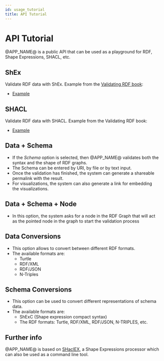 ```yaml
---
id: usage_tutorial
title: API Tutorial
---
```


# API Tutorial

@APP_NAME@ is a public API that can be used as a playground for RDF, Shape Expressions, SHACL, etc.

## ShEx

Validate RDF data with ShEx. Example from the [Validating RDF book](https://book.validatingrdf.com/):

- [Example](https://rdfshape.weso.es/shExValidate?activeSchemaTab=%23schemaTextArea&activeTab=%23dataTextArea&data=PREFIX%20%3A%20%20%20%20%20%20%20%3Chttp%3A%2F%2Fexample.org%2F%3E%0APREFIX%20schema%3A%20%3Chttp%3A%2F%2Fschema.org%2F%3E%0APREFIX%20xsd%3A%20%20%20%20%3Chttp%3A%2F%2Fwww.w3.org%2F2001%2FXMLSchema%23%3E%0APREFIX%20foaf%3A%20%20%20%3Chttp%3A%2F%2Fxmlns.com%2Ffoaf%2F0.1%2F%3E%0A%0A%3Aalice%20schema%3Aname%20%20%20%20%20%20%20%20%20%20%20%22Alice%22%20%3B%20%20%20%20%20%20%20%20%20%20%20%20%23%20%25%2A%20%5CPasses%7B%3AUser%7D%20%2A%29%0A%20%20%20%20%20%20%20schema%3Agender%20%20%20%20%20%20%20%20%20schema%3AFemale%20%3B%0A%20%20%20%20%20%20%20schema%3Aknows%20%20%20%20%20%20%20%20%20%20%3Abob%20.%0A%0A%3Abob%20%20%20schema%3Agender%20%20%20%20%20%20%20%20%20schema%3AMale%20%3B%20%20%20%20%20%20%20%20%23%20%25%2A%20%5CPasses%7B%3AUser%7D%20%2A%29%0A%20%20%20%20%20%20%20schema%3Aname%20%20%20%20%20%20%20%20%20%20%20%22Robert%22%3B%20%20%20%20%20%20%20%20%20%20%20%20%0A%20%20%20%20%20%20%20schema%3AbirthDate%20%20%20%20%20%20%221980-03-10%22%5E%5Exsd%3Adate%20.%0A%0A%3Acarol%20schema%3Aname%20%20%20%20%20%20%20%20%20%20%20%22Carol%22%20%3B%20%20%20%20%20%20%20%20%20%20%20%20%23%20%25%2A%20%5CPasses%7B%3AUser%7D%20%2A%29%0A%20%20%20%20%20%20%20schema%3Agender%20%20%20%20%20%20%20%20%20%22unspecified%22%20%3B%20%20%0A%20%20%20%20%20%20%20foaf%3Aname%20%20%20%20%20%20%20%20%20%20%20%20%20%22Carol%22%20.%0A%0A%3Adave%20%20schema%3Aname%20%20%20%20%20%20%20%20%20%20%20%22Dave%22%3B%20%20%20%20%20%20%20%20%20%23%20%25%2A%20%5CFails%7B%3AUser%7D%20%2A%29%0A%20%20%20%20%20%20%20schema%3Agender%20%20%20%20%20%20%20%20%20%22XYY%22%3B%20%20%20%20%20%20%20%20%20%20%23%0A%20%20%20%20%20%20%20schema%3AbirthDate%20%20%20%20%20%201980%20.%20%20%20%20%20%20%20%20%20%20%23%20%25%2A%201980%20is%20not%20an%20xsd%3Adate%20%2A%29%0A%0A%3Aemily%20schema%3Aname%20%22Emily%22%2C%20%22Emilee%22%20%3B%20%20%20%20%20%20%20%23%20%25%2A%20%5CFails%7B%3AUser%7D%20%2A%29%0A%20%20%20%20%20%20%20schema%3Agender%20%20%20%20%20%20%20%20%20schema%3AFemale%20.%20%23%20%25%2A%20too%20many%20schema%3Anames%20%2A%29%0A%0A%3Afrank%20foaf%3Aname%20%20%20%20%20%20%20%20%20%20%20%20%20%22Frank%22%20%3B%20%20%20%20%20%20%20%23%20%25%2A%20%5CFails%7B%3AUser%7D%20%2A%29%0A%20%20%20%20%20%20%20schema%3Agender%3A%20%20%20%20%20%20%20%20schema%3AMale%20.%20%20%20%23%20%25%2A%20missing%20schema%3Aname%20%2A%29%0A%0A%3Agrace%20schema%3Aname%20%20%20%20%20%20%20%20%20%20%20%22Grace%22%20%3B%20%20%20%20%20%20%20%23%20%25%2A%20%5CFails%7B%3AUser%7D%20%2A%29%0A%20%20%20%20%20%20%20schema%3Agender%20%20%20%20%20%20%20%20%20schema%3AMale%20%3B%20%20%20%23%20%0A%20%20%20%20%20%20%20schema%3Aknows%20%20%20%20%20%20%20%20%20%20_%3Ax%20.%20%20%20%20%20%20%20%20%20%20%20%23%20%25%2A%20%5C_%3Ax%20is%20not%20an%20IRI%20%2A%29%0A%0A%3Aharold%20schema%3Aname%20%20%20%20%20%20%20%20%20%22Harold%22%20%3B%20%20%20%20%23%20%25%2A%20%5CFails%7B%3AUser%7D%20%2A%29%0A%20%20%20%20%20%20%20%20schema%3Agender%20%20%20%20%20%20%20schema%3AMale%20%3B%20%0A%20%20%20%20%20%20%20%20schema%3Aknows%20%20%20%20%20%20%20%20%3Agrace%20.%20%20%20%20%20%20%23%20%25%2A%20%3Agrace%20does%20not%20conform%20to%20%3AUser%20%2A%29&dataFormat=TURTLE&dataFormatTextArea=TURTLE&endpoint=&inference=None&schema=PREFIX%20%3A%20%20%20%20%20%20%20%3Chttp%3A%2F%2Fexample.org%2F%3E%0APREFIX%20schema%3A%20%3Chttp%3A%2F%2Fschema.org%2F%3E%0APREFIX%20xsd%3A%20%20%3Chttp%3A%2F%2Fwww.w3.org%2F2001%2FXMLSchema%23%3E%0A%0A%3AUser%20%7B%0A%20%20schema%3Aname%20%20%20%20%20%20%20%20%20%20xsd%3Astring%20%20%3B%0A%20%20schema%3AbirthDate%20%20%20%20%20xsd%3Adate%3F%20%20%3B%0A%20%20schema%3Agender%20%20%20%20%20%20%20%20%5B%20schema%3AMale%20schema%3AFemale%20%5D%20OR%20xsd%3Astring%20%3B%0A%20%20schema%3Aknows%20%20%20%20%20%20%20%20%20IRI%20%40%3AUser%2A%0A%7D&schemaEngine=ShEx&schemaFormat=ShExC&schemaFormatTextArea=ShExC&shapeMap=%3Aalice%40%3AUser%2C%3Abob%40%3AUser%2C%3Acarol%40%3AUser%2C%3Aemily%40%3AUser%2C%3Afrank%40%3AUser%2C%3Agrace%40%3AUser%2C%3Aharold%40%3AUser&shapeMapActiveTab=%23shapeMapTextArea&shapeMapFormat=Compact&shapeMapFormatTextArea=Compact&triggerMode=shapeMap)

## SHACL

Validate RDF data with SHACL. Example from the Validating RDF book:

- [Example](https://rdfshape.weso.es/shaclValidate?activeSchemaTab=%23schemaTextArea&activeTab=%23dataTextArea&data=%40prefix%20%3A%20%20%20%20%20%20%20%3Chttp%3A%2F%2Fexample.org%2F%3E%20.%0A%40prefix%20sh%3A%20%20%20%20%20%3Chttp%3A%2F%2Fwww.w3.org%2Fns%2Fshacl%23%3E%20.%0A%40prefix%20xsd%3A%20%20%20%20%3Chttp%3A%2F%2Fwww.w3.org%2F2001%2FXMLSchema%23%3E%20.%0A%40prefix%20schema%3A%20%3Chttp%3A%2F%2Fschema.org%2F%3E%20.%0A%40prefix%20foaf%3A%20%20%20%3Chttp%3A%2F%2Fxmlns.com%2Ffoaf%2F0.1%2F%3E%20.%0A%40prefix%20rdfs%3A%20%20%20%3Chttp%3A%2F%2Fwww.w3.org%2F2000%2F01%2Frdf-schema%23%3E%20.%0A%20%20%20%20%20%20%20%20%0A%0A%3Aalice%20a%20%3AUser%3B%20%20%20%20%20%20%20%20%20%20%20%20%20%20%20%20%20%20%20%20%20%20%20%20%20%20%20%20%20%23%25%2A%5CPasses%7B%3AUserShape%7D%20%2A%29%20%20%20%20%20%0A%20%20%20%20%20%20%20schema%3Aname%20%20%20%20%20%20%20%20%20%20%20%22Alice%22%20%3B%20%20%20%20%20%20%20%20%20%20%20%20%0A%20%20%20%20%20%20%20schema%3Agender%20%20%20%20%20%20%20%20%20schema%3AFemale%20%3B%0A%20%20%20%20%20%20%20schema%3Aknows%20%20%20%20%20%20%20%20%20%20%3Abob%20.%0A%0A%3Abob%20%20%20a%20%3AUser%3B%20%20%20%20%20%20%20%20%20%20%20%20%20%20%20%20%20%20%20%20%20%20%20%20%20%20%20%20%20%23%25%2A%5CPasses%7B%3AUserShape%7D%20%2A%29%20%20%20%20%20%0A%20%20%20%20%20%20%20schema%3Agender%20%20%20%20%20%20%20%20%20schema%3AMale%20%3B%20%20%20%20%20%20%20%20%0A%20%20%20%20%20%20%20schema%3Aname%20%20%20%20%20%20%20%20%20%20%20%22Robert%22%3B%0A%20%20%20%20%20%20%20schema%3AbirthDate%20%20%20%20%20%20%221980-03-10%22%5E%5Exsd%3Adate%20.%0A%0A%3Acarol%20a%20%3AUser%3B%20%20%20%20%20%20%20%20%20%20%20%20%20%20%20%20%20%20%20%20%20%20%20%20%20%20%20%20%20%23%25%2A%5CPasses%7B%3AUserShape%7D%20%2A%29%20%20%20%20%20%0A%20%20%20%20%20%20%20schema%3Aname%20%20%20%20%20%20%20%20%20%20%20%22Carol%22%20%3B%20%20%20%20%20%20%20%20%20%20%20%20%0A%20%20%20%20%20%20%20schema%3Agender%20%20%20%20%20%20%20%20%20schema%3AFemale%20%3B%20%20%0A%20%20%20%20%20%20%20foaf%3Aname%20%20%20%20%20%20%20%20%20%20%20%20%20%22Carol%22%20.&dataFormat=TURTLE&dataFormatTextArea=TURTLE&endpoint=&inference=None&schema=%40prefix%20%3A%20%20%20%20%20%20%20%3Chttp%3A%2F%2Fexample.org%2F%3E%20.%0A%40prefix%20sh%3A%20%20%20%20%20%3Chttp%3A%2F%2Fwww.w3.org%2Fns%2Fshacl%23%3E%20.%0A%40prefix%20xsd%3A%20%20%20%20%3Chttp%3A%2F%2Fwww.w3.org%2F2001%2FXMLSchema%23%3E%20.%0A%40prefix%20schema%3A%20%3Chttp%3A%2F%2Fschema.org%2F%3E%20.%0A%40prefix%20foaf%3A%20%20%20%3Chttp%3A%2F%2Fxmlns.com%2Ffoaf%2F0.1%2F%3E%20.%0A%40prefix%20rdfs%3A%20%20%20%3Chttp%3A%2F%2Fwww.w3.org%2F2000%2F01%2Frdf-schema%23%3E%20.%0A%20%20%20%20%20%20%20%20%0A%3AUserShape%20a%20sh%3ANodeShape%3B%0A%20%20%20sh%3AtargetClass%20%3AUser%20%3B%0A%20%20%20sh%3Aproperty%20%5B%20%20%20%20%20%20%20%20%20%20%20%20%20%20%20%20%20%20%23%20Blank%20node%201%0A%20%20%20%20sh%3Apath%20%20%20%20%20schema%3Aname%20%3B%20%0A%20%20%20%20sh%3AminCount%201%3B%20%0A%20%20%20%20sh%3AmaxCount%201%3B%0A%20%20%20%20sh%3Adatatype%20xsd%3Astring%20%3B%0A%20%20%5D%20%3B%0A%20%20sh%3Aproperty%20%5B%20%20%20%20%20%20%20%20%20%20%20%20%20%20%20%20%20%20%20%23%20Blank%20node%202%0A%20%20%20sh%3Apath%20schema%3Agender%20%3B%0A%20%20%20sh%3AminCount%201%3B%0A%20%20%20sh%3AmaxCount%201%3B%0A%20%20%20sh%3Aor%20%28%0A%20%20%20%20%5B%20sh%3Ain%20%28schema%3AMale%20schema%3AFemale%29%20%5D%0A%20%20%20%20%5B%20sh%3Adatatype%20xsd%3Astring%5D%0A%20%20%20%29%0A%20%20%5D%20%3B%0A%20%20sh%3Aproperty%20%5B%20%20%20%20%20%20%20%20%20%20%20%20%20%20%20%20%20%20%20%23%20Blank%20node%203%20%20%0A%20%20%20sh%3Apath%20%20%20%20%20schema%3AbirthDate%20%3B%20%0A%20%20%20sh%3AmaxCount%201%3B%20%0A%20%20%20sh%3Adatatype%20xsd%3Adate%20%3B%0A%20%20%5D%20%3B%0A%20%20sh%3Aproperty%20%5B%20%20%20%20%20%20%20%20%20%20%20%20%20%20%20%20%20%20%20%23%20Blank%20node%204%20%0A%20%20%20sh%3Apath%20%20%20%20%20schema%3Aknows%20%3B%20%0A%20%20%20sh%3AnodeKind%20sh%3AIRI%20%3B%0A%20%20%20sh%3Aclass%20%20%20%20%3AUser%20%3B%0A%20%20%5D%20.&schemaEngine=JenaSHACL&schemaFormat=TURTLE&schemaFormatTextArea=TURTLE&schemaInference=none&triggerMode=targetDecls)

## Data + Schema

- If the _Schema_ option is selected, then @APP_NAME@ validates both the syntax and the shape of RDF graphs.
- The Schema can be entered by URI, by file or by text input.
- Once the validation has finished, the system can generate a shareable permalink with the result.
- For visualizations, the system can also generate a link for embedding the visualizations.

## Data + Schema + Node

- In this option, the system asks for a node in the RDF Graph that will act as the pointed node in the graph to start
  the validation process

## Data Conversions

- This option allows to convert between different RDF formats.
- The available formats are:
    * Turtle
    * RDF/XML
    * RDF/JSON
    * N-Triples

## Schema Conversions

- This option can be used to convert different representations of schema data.
- The available formats are:
    * ShExC (Shape expression compact syntax)
    * The RDF formats: Turtle, RDF/XML, RDF/JSON, N-TRIPLES, etc.

## Further info

@APP_NAME@ is based on [SHaclEX](http://github.com/weso/shaclex/), a Shape Expressions processor which can also be used as
a command line tool. 